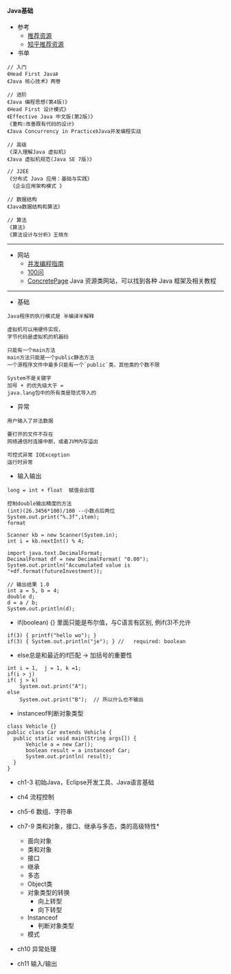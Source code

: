 #### **Java基础**
* 参考
	* [推荐资源](http://droidyue.com/blog/2014/11/30/java-programmer-must-read-these-9-books/)
    * [知乎推荐资源](https://www.zhihu.com/question/19848946?rf=19752221)
* 书单
~~~
// 入门
《Head First Java》
《Java 核心技术》两卷

// 进阶
《Java 编程思想(第4版)》
《Head First 设计模式》 
《Effective Java 中文版(第2版)》
《重构:改善既有代码的设计》
《Java Concurrency in Practice》Java并发编程实战

// 高级
《深入理解Java 虚拟机》
《Java 虚拟机规范(Java SE 7版)》

// J2EE
《分布式 Java 应用：基础与实践》
 《企业应用架构模式 》
 
// 数据结构
《Java数据结构和算法》

// 算法
《算法》
《算法设计与分析》王晓东
~~~

* * * * *

* 网站
	+ [并发编程指南](http://ifeve.com/java-7-concurrency-cookbook/)
	+ [100问](https://github.com/giantray/stackoverflow-java-top-qa)
    * [ConcretePage](http://www.concretepage.com/) Java 资源类网站，可以找到各种 Java 框架及相关教程
    
* * * * *

* 基础
~~~
Java程序的执行模式是 半编译半解释

虚拟机可以用硬件实现，
字节代码是虚拟机的机器码

只能有一个main方法
main方法只能是一个public静态方法
一个源程序文件中最多只能有一个`public`类，其他类的个数不限

System不是关键字
加号 + 的优先级大于 =
java.lang包中的所有类是隐式导入的
~~~

+ 异常
~~~
用户输入了非法数据

要打开的文件不存在 
网络通信时连接中断，或者JVM内存溢出

可控式异常 IOException
运行时异常
~~~
+ 输入输出
~~~
long = int + float  赋值会出错

控制double输出精度的方法
(int)(26.3456*100)/100 --小数点后两位
System.out.print("%.3f",item);
format

Scanner kb = new Scanner(System.in);
int i = kb.nextInt() % 4;

import java.text.DecimalFormat;
DecimalFormat df = new DecimalFormat( "0.00");
System.out.println("Accumulated value is "+df.format(futureInvestment));

// 输出结果 1.0
int a = 5, b = 4;
double d;
d = a / b;
System.out.println(d);
~~~

+ if(boolean) {} 里面只能是布尔值，与C语言有区别, 例if(3)不允许
~~~
if(3) { printf("hello wo"); }
if(3) { System.out.println("je"); } //   required: boolean
~~~

+ else总是和最近的if匹配 -> 加括号的重要性
~~~
int i = 1,  j = 1, k =1;
if(i > j)
if( j > k) 
    System.out.print("A");
else 
    System.out.print("B");  // 所以什么也不输出
~~~

+ instanceof判断对象类型
~~~
class Vehicle {}
public class Car extends Vehicle {
  public static void main(String args[]) {
      Vehicle a = new Car();
      boolean result = a instanceof Car;
      System.out.println( result);
  }
}
~~~

* ch1-3 初始Java，Eclipse开发工具、Java语言基础
* ch4 流程控制
* ch5-6 数组、字符串
* ch7-9 类和对象，接口、继承与多态，类的高级特性* 
  * 面向对象
  * 类和对象
  * 接口
  * 继承
  * 多态
  * Object类
  * 对象类型的转换
      * 向上转型
      * 向下转型
  * Instanceof
      * 判断对象类型
  * 模式

* ch10 异常处理
* ch11 输入/输出

